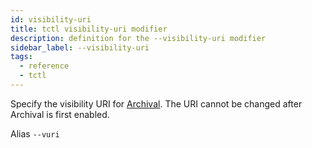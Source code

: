 ```yaml
---
id: visibility-uri
title: tctl visibility-uri modifier
description: definition for the --visibility-uri modifier
sidebar_label: --visibility-uri
tags:
  - reference
  - tctl
---
```


Specify the visibility URI for [Archival](/concepts/what-is-archival).
The URI cannot be changed after Archival is first enabled.

Alias `--vuri`
